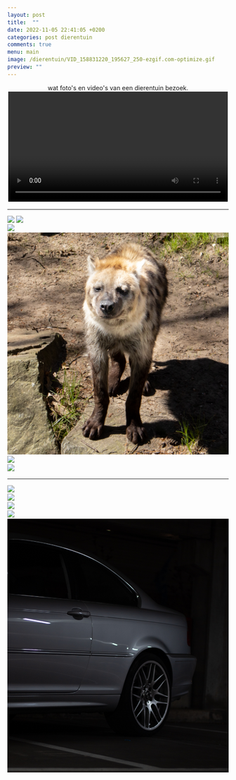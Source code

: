```yaml
---
layout: post
title:  ""
date: 2022-11-05 22:41:05 +0200
categories: post dierentuin
comments: true
menu: main
image: /dierentuin/VID_158831220_195627_250-ezgif.com-optimize.gif
preview: ""
---
```

<center>wat foto's en video's van een dierentuin bezoek.</center>

<center>
  <video controls preload="true" width="500">
    <source src="/assets/images/dierentuin/VID_158831220_195627_250.mp4" type="video/mp4">
  </video>
</center>

---

![](assets/images/dierentuin/IMG_0374.jpg)
![](assets/images/dierentuin/IMG_0475.jpg)  
![](assets/images/dierentuin/IMG_0207.jpg)  
![](assets/images/dierentuin/IMG_0168.jpg)  
![](assets/images/dierentuin/IMG_0682.jpg)  
![](assets/images/dierentuin/IMG_0483.jpg)  

---

![](assets/images/dierentuin/_MG_5793.jpg)  
![](assets/images/dierentuin/_MG_5703.jpg)  
![](assets/images/dierentuin/_MG_5709.jpg)  
![](assets/images/dierentuin/_MG_5765.jpg)  
![](assets/images/dierentuin/_MG_5775.jpg)  
